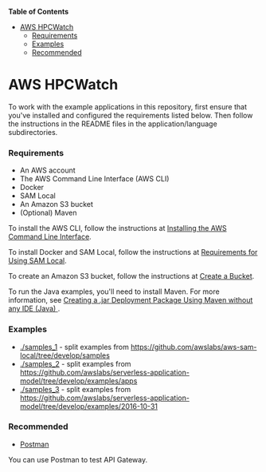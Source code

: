 <!-- START doctoc generated TOC please keep comment here to allow auto update -->
<!-- DON'T EDIT THIS SECTION, INSTEAD RE-RUN doctoc TO UPDATE -->
**Table of Contents**

- [AWS HPCWatch](#aws-hpcwatch)
    - [Requirements](#requirements)
    - [Examples](#examples)
    - [Recommended](#recommended)

<!-- END doctoc generated TOC please keep comment here to allow auto update -->

# AWS HPCWatch #

To work with the example applications in this repository, first ensure that you've installed and configured the requirements listed below. Then follow the instructions in the README files in the application/language subdirectories.

### Requirements ##

* An AWS account
* The AWS Command Line Interface (AWS CLI)
* Docker
* SAM Local
* An Amazon S3 bucket
* (Optional) Maven

To install the AWS CLI, follow the instructions at [Installing the AWS Command Line Interface](http://docs.aws.amazon.com/cli/latest/userguide/installing.html).

To install Docker and SAM Local, follow the instructions at [Requirements for Using SAM Local](http://docs.aws.amazon.com/lambda/latest/dg/test-sam-local.html#sam-cli-requirements).

To create an Amazon S3 bucket, follow the instructions at [Create a Bucket](http://docs.aws.amazon.com/AmazonS3/latest/gsg/CreatingABucket.html).

To run the Java examples, you'll need to install Maven. For more information, see [Creating a .jar Deployment Package Using Maven without any IDE (Java) ](http://docs.aws.amazon.com/lambda/latest/dg/java-create-jar-pkg-maven-no-ide.html).

### Examples

- [./samples_1](./samples_1) - split examples from https://github.com/awslabs/aws-sam-local/tree/develop/samples
- [./samples_2](./samples_2) - split examples from https://github.com/awslabs/serverless-application-model/tree/develop/examples/apps
- [./samples_3](./samples_3) - split examples from https://github.com/awslabs/serverless-application-model/tree/develop/examples/2016-10-31

### Recommended ##

* [Postman](https://www.getpostman.com/)

You can use Postman to test API Gateway.